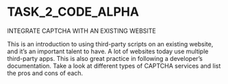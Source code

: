 # TASK_2_CODE_ALPHA

INTEGRATE CAPTCHA WITH
AN EXISTING WEBSITE

This is an introduction to using third-party scripts on an existing website,
and it’s an important talent to have. A lot of websites today use multiple
third-party apps. This is also great practice in following a developer’s
documentation.
Take a look at different types of CAPTCHA services and list the pros and
cons of each.
